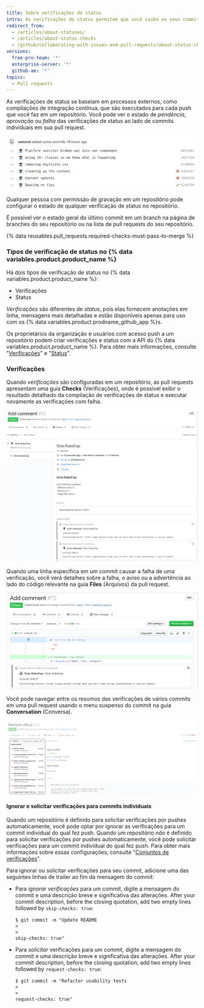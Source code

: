 ```yaml
---
title: Sobre verificações de status
intro: As verificações de status permitem que você saiba se seus commits atendem às condições definidas para o repositório com o qual está contribuindo.
redirect_from:
  - /articles/about-statuses/
  - /articles/about-status-checks
  - /github/collaborating-with-issues-and-pull-requests/about-status-checks
versions:
  free-pro-team: '*'
  enterprise-server: '*'
  github-ae: '*'
topics:
  - Pull requests
---
```

As verificações de status se baseiam em processos externos, como compilações de integração contínua, que são executados para cada push que você faz em um repositório. Você pode ver o estado de *pendência*, *aprovação* ou *falha* das verificações de status ao lado de commits individuais em sua pull request.

![Lista de commits e status](/assets/images/help/pull_requests/commit-list-statuses.png)

Qualquer pessoa com permissão de gravação em um repositório pode configurar o estado de qualquer verificação de status no repositório.

É possível ver o estado geral do último commit em um branch na página de branches do seu repositório ou na lista de pull requests do seu repositório.

{% data reusables.pull_requests.required-checks-must-pass-to-merge %}

### Tipos de verificação de status no {% data variables.product.product_name %}

Há dois tipos de verificação de status no {% data variables.product.product_name %}:

- Verificações
- Status

_Verificações_ são diferentes de _status_, pois elas fornecem anotações em linha, mensagens mais detalhadas e estão disponíveis apenas para uso com os {% data variables.product.prodname_github_app %}s.

Os proprietários da organização e usuários com acesso push a um repositório podem criar verificações e status com a API do {% data variables.product.product_name %}. Para obter mais informações, consulte "[Verificações](/rest/reference/checks)" e "[Status](/rest/reference/repos#statuses)".

### Verificações

Quando _verificações_ são configuradas em um repositório, as pull requests apresentam uma guia **Checks** (Verificações), onde é possível exibir o resultado detalhado da compilação de verificações de status e executar novamente as verificações com falha.

![Verificações de status em uma pull request](/assets/images/help/pull_requests/checks.png)

Quando uma linha específica em um commit causar a falha de uma verificação, você verá detalhes sobre a falha, o aviso ou a advertência ao lado do código relevante na guia **Files** (Arquivos) da pull request.

![Detalhes de uma verificação de status](/assets/images/help/pull_requests/checks-detailed.png)

Você pode navegar entre os resumos das verificações de vários commits em uma pull request usando o menu suspenso do commit na guia **Conversation** (Conversa).

![Resumos de verificação para diferentes commits em um menu suspenso](/assets/images/help/pull_requests/checks-summary-for-various-commits.png)

#### Ignorar e solicitar verificações para commits individuais

Quando um repositório é definido para solicitar verificações por pushes automaticamente, você pode optar por ignorar as verificações para um commit individual do qual fez push. Quando um repositório _não_ é definido para solicitar verificações por pushes automaticamente, você pode solicitar verificações para um commit individual do qual fez push. Para obter mais informações sobre essas configurações, consulte "[Conjuntos de verificações](/rest/reference/checks#update-repository-preferences-for-check-suites)".

Para ignorar ou solicitar verificações para seu commit, adicione uma das seguintes linhas de trailer ao fim da mensagem do commit:

- Para _ignorar verificações_ para um commit, digite a mensagem do commit e uma descrição breve e significativa das alterações. After your commit description, before the closing quotation, add two empty lines followed by `skip-checks: true`:
  ```shell
  $ git commit -m "Update README
  >
  >
  skip-checks: true"
  ```
- Para _solicitar_ verificações para um commit, digite a mensagem do commit e uma descrição breve e significativa das alterações. After your commit description, before the closing quotation, add two empty lines followed by `request-checks: true`:
  ```shell
  $ git commit -m "Refactor usability tests
  >
  >
  request-checks: true"
  ```
